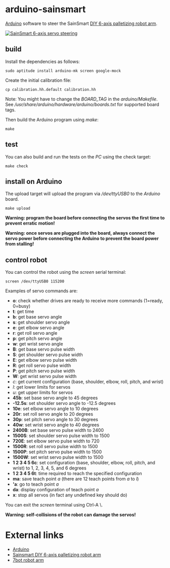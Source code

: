 # arduino-sainsmart

[Arduino][1] software to steer the SainSmart [DIY 6-axis palletizing robot arm][2].

[![SainSmart 6-axis servo steering](https://i1.ytimg.com/vi/aDO8VPw8tZ8/hqdefault.jpg)](https://www.youtube.com/watch?v=aDO8VPw8tZ8)

## build

Install the dependencies as follows:

```
sudo aptitude install arduino-mk screen google-mock
```

Create the initial calibration file:

```
cp calibration.hh.default calibration.hh
```

Note: You might have to change the *BOARD_TAG* in the *arduino/Makefile*.
See */usr/share/arduino/hardware/arduino/boards.txt* for supported board tags.

Then build the Arduino program using *make*:

```
make
```

## test

You can also build and run the tests on the *PC* using the check target:

```
make check
```

## install on Arduino

The upload target will upload the program via */dev/ttyUSB0* to the *Arduino* board.

```
make upload
```

**Warning: program the board before connecting the servos the first time to prevent erratic motion!**

**Warning: once servos are plugged into the board, always connect the servo power before connecting the Arduino to prevent the board power from stalling!**

## control robot

You can control the robot using the *screen* serial terminal:

```
screen /dev/ttyUSB0 115200
```

Examples of servo commands are:

* **o**: check whether drives are ready to receive more commands (1=ready, 0=busy)
* **t**: get time
* **b**: get base servo angle
* **s**: get shoulder servo angle
* **e**: get elbow servo angle
* **r**: get roll servo angle
* **p**: get pitch servo angle
* **w**: get wrist servo angle
* **B**: get base servo pulse width
* **S**: get shoulder servo pulse width
* **E**: get elbow servo pulse width
* **R**: get roll servo pulse width
* **P**: get pitch servo pulse width
* **W**: get wrist servo pulse width
* *c*: get current configuration (base, shoulder, elbow, roll, pitch, and wrist)
* *l*: get lower limits for servos
* *u*: get upper limits for servos
* **45b**: set base servo angle to 45 degrees
* **-12.5s**: set shoulder servo angle to -12.5 degrees
* **10e**: set elbow servo angle to 10 degrees
* **20r**: set roll servo angle to 20 degrees
* **30p**: set pitch servo angle to 30 degrees
* **40w**: set wrist servo angle to 40 degrees
* **2400B**: set base servo pulse width to 2400
* **1500S**: set shoulder servo pulse width to 1500
* **720E**: set elbow servo pulse width to 720
* **1500R**: set roll servo pulse width to 1500
* **1500P**: set pitch servo pulse width to 1500
* **1500W**: set wrist servo pulse width to 1500
* **1 2 3 4 5 6c**: set configuration (base, shoulder, elbow, roll, pitch, and wrist) to 1, 2, 3, 4, 5, and 6 degrees
* **1 2 3 4 5 6t**: time required to reach the specified configuration
* **ma**: save teach point *a* (there are 12 teach points from *a* to *l*)
* **'a**: go to teach point *a*
* **da**: display configuration of teach point *a*
* **x**: stop all servos (in fact any undefined key should do)

You can exit the *screen* terminal using Ctrl-A \\.

**Warning: self-collisions of the robot can damage the servos!**

# External links

* [Arduino][1]
* [Sainsmart DIY 6-axis palletizing robot arm][2]
* [7bot robot arm][3]

[1]: https://www.arduino.cc/
[2]: http://www.sainsmart.com/diy-6-axis-servos-control-palletizing-robot-arm-model-for-arduino-uno-mega2560.html
[3]: http://7bot.cc/
